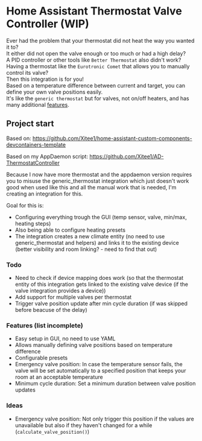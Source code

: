 # Home Assistant Thermostat Valve Controller (WIP)

Ever had the problem that your thermostat did not heat the way you wanted it to?<br>
It either did not open the valve enough or too much or had a high delay?<br>
A PID controller or other tools like `Better Thermostat` also didn't work?<br>
Having a thermostat like the `Eurotronic Comet` that allows you to manually control its valve?<br>
Then this integration is for you!<br>
Based on a temperature difference between current and target, you can define your own valve positions easily.<br>
It's like the `generic thermostat` but for valves, not on/off heaters, and has many additional [features](#features-list-incomplete).

## Project start

Based on: https://github.com/Xitee1/home-assistant-custom-components-devcontainers-template

Based on my AppDaemon script: https://github.com/Xitee1/AD-ThermostatController

Because I now have more thermostat and the appdaemon version requires you to misuse the generic_thermostat integration which just doesn't work good when used like this and all the manual work that is needed, I'm creating an integration for this.

Goal for this is:

- Configuring everything trough the GUI (temp sensor, valve, min/max, heating steps)
- Also being able to configure heating presets
- The integration creates a new climate entity (no need to use generic_thermostat and helpers) and links it to the existing device (better visibility and room linking? - need to find that out)

### Todo

- Need to check if device mapping does work (so that the thermostat entity of this integration gets linked to the existing valve device (if the valve integration provides a device))
- Add support for multiple valves per thermostat
- Trigger valve position update after min cycle duration (if was skipped before beacuse of the delay)

### Features (list incomplete)

- Easy setup in GUI, no need to use YAML
- Allows manually defining valve positions based on temperature difference
- Configurable presets
- Emergency valve position: In case the temperature sensor fails, the valve will be set automatically to a specified position that keeps your room at an acceptable temperature
- Minimum cycle duration: Set a minimum duration between valve position updates

### Ideas

- Emergency valve position: Not only trigger this position if the values are unavailable but also if they haven't changed for a while (`calculate_valve_position()`)
